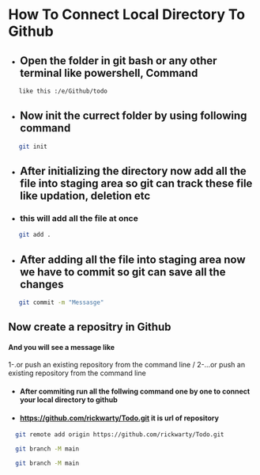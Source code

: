 
# How To Connect Local Directory To Github
- ## Open the folder in git bash or any other terminal like powershell, Command
```bash
   like this :/e/Github/todo
```

- ## Now init the currect folder by using following command
```bash
   git init
```

- ## After initializing the directory now add all the file into staging area so git can track these file like updation, deletion etc
- ### this will add all the file at once

```bash
   git add .

```
- ## After adding all the file into staging area now we have to commit so git can save all the changes
```bash
   git commit -m "Messasge"

```

## Now create a repositry in Github 
#### And you will see a message like  
1-.or push an existing repository from the command line / 
2-…or push an existing repository from the command line

- #### After commiting run all the follwing command one by one to connect your local directory to github
- #### https://github.com/rickwarty/Todo.git it is url of repository



 ```bash
   git remote add origin https://github.com/rickwarty/Todo.git
```

	

 ```bash
   git branch -M main
```

 ```bash
   git branch -M main
```